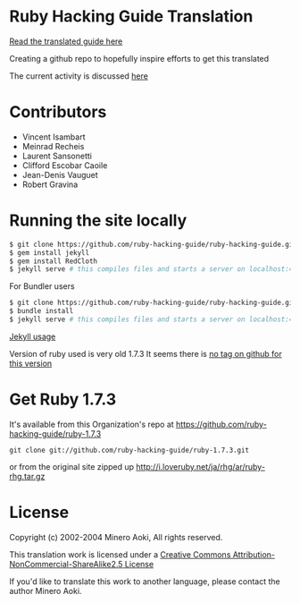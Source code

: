 Ruby Hacking Guide Translation
==============================
[Read the translated guide here](http://ruby-hacking-guide.github.io/)

Creating a github repo to hopefully inspire efforts to get this translated

The current activity is discussed
[here](https://github.com/ruby-hacking-guide/ruby-hacking-guide.github.com/pull/2)


Contributors
============

* Vincent Isambart
* Meinrad Recheis
* Laurent Sansonetti
* Clifford Escobar Caoile
* Jean-Denis Vauguet
* Robert Gravina

Running the site locally
==========

```sh
$ git clone https://github.com/ruby-hacking-guide/ruby-hacking-guide.github.com
$ gem install jekyll
$ gem install RedCloth
$ jekyll serve # this compiles files and starts a server on localhost:4000.
```


For Bundler users
```sh
$ git clone https://github.com/ruby-hacking-guide/ruby-hacking-guide.github.com
$ bundle install
$ jekyll serve # this compiles files and starts a server on localhost:4000.
```


[Jekyll usage](https://github.com/mojombo/jekyll/wiki/usage)

Version of ruby used is very old 1.7.3
It seems there is
[no tag on github for this version](https://github.com/ruby/ruby/tags?after=v1_8_3_preview2)


Get Ruby 1.7.3
==============

It's available from this Organization's repo at
https://github.com/ruby-hacking-guide/ruby-1.7.3

`git clone git://github.com/ruby-hacking-guide/ruby-1.7.3.git`

or from the original site zipped up
http://i.loveruby.net/ja/rhg/ar/ruby-rhg.tar.gz


License
=======

Copyright (c) 2002-2004 Minero Aoki, All rights reserved.

This translation work is licensed under a
[Creative Commons Attribution-NonCommercial-ShareAlike2.5 License](http://creativecommons.org/licenses/by-nc-sa/2.5/)

If you'd like to translate this work to another language,
please contact the author Minero Aoki.
